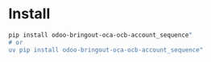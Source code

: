 # Install

```bash
pip install odoo-bringout-oca-ocb-account_sequence"
# or
uv pip install odoo-bringout-oca-ocb-account_sequence"
```
